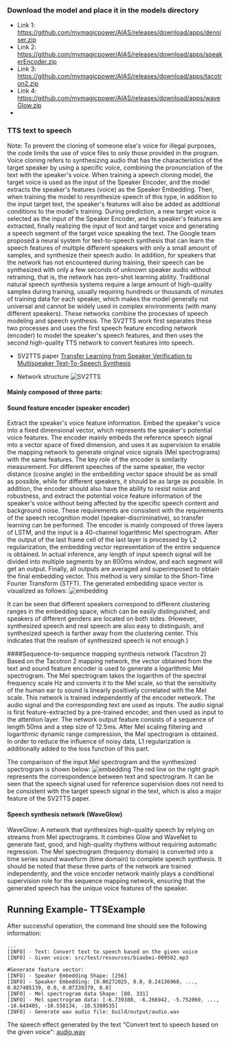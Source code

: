 
### Download the model and place it in the models directory
- Link 1: https://github.com/mymagicpower/AIAS/releases/download/apps/denoiser.zip
- Link 2: https://github.com/mymagicpower/AIAS/releases/download/apps/speakerEncoder.zip
- Link 3: https://github.com/mymagicpower/AIAS/releases/download/apps/tacotron2.zip
- Link 4: https://github.com/mymagicpower/AIAS/releases/download/apps/waveGlow.zip
- 
### TTS text to speech

Note: To prevent the cloning of someone else's voice for illegal purposes, the code limits the use of voice files to only those provided in the program.
Voice cloning refers to synthesizing audio that has the characteristics of the target speaker by using a specific voice, combining the pronunciation of the text with the speaker's voice.
When training a speech cloning model, the target voice is used as the input of the Speaker Encoder, and the model extracts the speaker's features (voice) as the Speaker Embedding.
Then, when training the model to resynthesize speech of this type, in addition to the input target text, the speaker's features will also be added as additional conditions to the model's training.
During prediction, a new target voice is selected as the input of the Speaker Encoder, and its speaker's features are extracted, finally realizing the input of text and target voice and generating a speech segment of the target voice speaking the text.
The Google team proposed a neural system for text-to-speech synthesis that can learn the speech features of multiple different speakers with only a small amount of samples, and synthesize their speech audio. In addition, for speakers that the network has not encountered during training, their speech can be synthesized with only a few seconds of unknown speaker audio without retraining, that is, the network has zero-shot learning ability.
Traditional natural speech synthesis systems require a large amount of high-quality samples during training, usually requiring hundreds or thousands of minutes of training data for each speaker, which makes the model generally not universal and cannot be widely used in complex environments (with many different speakers). These networks combine the processes of speech modeling and speech synthesis.
The SV2TTS work first separates these two processes and uses the first speech feature encoding network (encoder) to model the speaker's speech features, and then uses the second high-quality TTS network to convert features into speech.

- SV2TTS paper
[Transfer Learning from Speaker Verification to  Multispeaker Text-To-Speech Synthesis](https://arxiv.org/pdf/1806.04558.pdf)

- Network structure
![SV2TTS](https://aias-home.oss-cn-beijing.aliyuncs.com/AIAS/voice_sdks/SV2TTS.png)

#### Mainly composed of three parts:
#### Sound feature encoder (speaker encoder)
Extract the speaker's voice feature information. Embed the speaker's voice into a fixed dimensional vector, which represents the speaker's potential voice features.
The encoder mainly embeds the reference speech signal into a vector space of fixed dimension, and uses it as supervision to enable the mapping network to generate original voice signals (Mel spectrograms) with the same features.
The key role of the encoder is similarity measurement. For different speeches of the same speaker, the vector distance (cosine angle) in the embedding vector space should be as small as possible, while for different speakers, it should be as large as possible.
In addition, the encoder should also have the ability to resist noise and robustness, and extract the potential voice feature information of the speaker's voice without being affected by the specific speech content and background noise.
These requirements are consistent with the requirements of the speech recognition model (speaker-discriminative), so transfer learning can be performed.
The encoder is mainly composed of three layers of LSTM, and the input is a 40-channel logarithmic Mel spectrogram. After the output of the last frame cell of the last layer is processed by L2 regularization, the embedding vector representation of the entire sequence is obtained.
In actual inference, any length of input speech signal will be divided into multiple segments by an 800ms window, and each segment will get an output. Finally, all outputs are averaged and superimposed to obtain the final embedding vector.
This method is very similar to the Short-Time Fourier Transform (STFT).
The generated embedding space vector is visualized as follows:
![embedding](https://aias-home.oss-cn-beijing.aliyuncs.com/AIAS/voice_sdks/embedding.jpeg)

It can be seen that different speakers correspond to different clustering ranges in the embedding space, which can be easily distinguished, and speakers of different genders are located on both sides.
(However, synthesized speech and real speech are also easy to distinguish, and synthesized speech is farther away from the clustering center. This indicates that the realism of synthesized speech is not enough.)

####Sequence-to-sequence mapping synthesis network (Tacotron 2)
Based on the Tacotron 2 mapping network, the vector obtained from the text and sound feature encoder is used to generate a logarithmic Mel spectrogram.
The Mel spectrogram takes the logarithm of the spectral frequency scale Hz and converts it to the Mel scale, so that the sensitivity of the human ear to sound is linearly positively correlated with the Mel scale.
This network is trained independently of the encoder network. The audio signal and the corresponding text are used as inputs. The audio signal is first feature-extracted by a pre-trained encoder, and then used as input to the attention layer.
The network output feature consists of a sequence of length 50ms and a step size of 12.5ms. After Mel scaling filtering and logarithmic dynamic range compression, the Mel spectrogram is obtained.
In order to reduce the influence of noisy data, L1 regularization is additionally added to the loss function of this part.

The comparison of the input Mel spectrogram and the synthesized spectrogram is shown below:
![embedding](https://aias-home.oss-cn-beijing.aliyuncs.com/AIAS/voice_sdks/tacotron2.jpeg)
The red line on the right graph represents the correspondence between text and spectrogram. It can be seen that the speech signal used for reference supervision does not need to be consistent with the target speech signal in the text, which is also a major feature of the SV2TTS paper.


#### Speech synthesis network (WaveGlow)
WaveGlow: A network that synthesizes high-quality speech by relying on streams from Mel spectrograms. It combines Glow and WaveNet to generate fast, good, and high-quality rhythms without requiring automatic regression.
The Mel spectrogram (frequency domain) is converted into a time series sound waveform (time domain) to complete speech synthesis.
It should be noted that these three parts of the network are trained independently, and the voice encoder network mainly plays a conditional supervision role for the sequence mapping network, ensuring that the generated speech has the unique voice features of the speaker.

## Running Example- TTSExample

After successful operation, the command line should see the following information:
```text
...
[INFO] - Text: Convert text to speech based on the given voice
[INFO] - Given voice: src/test/resources/biaobei-009502.mp3

#Generate feature vector:
[INFO] - Speaker Embedding Shape: [256]
[INFO] - Speaker Embedding: [0.06272025, 0.0, 0.24136968, ..., 0.027405139, 0.0, 0.07339379, 0.0]
[INFO] - Mel spectrogram data Shape: [80, 331]
[INFO] - Mel spectrogram data: [-6.739388, -6.266942, -5.752069, ..., -10.643405, -10.558134, -10.5380535]
[INFO] - Generate wav audio file: build/output/audio.wav
```
The speech effect generated by the text "Convert text to speech based on the given voice":
[audio.wav](https://aias-home.oss-cn-beijing.aliyuncs.com/AIAS/voice_sdks/audio.wav)

